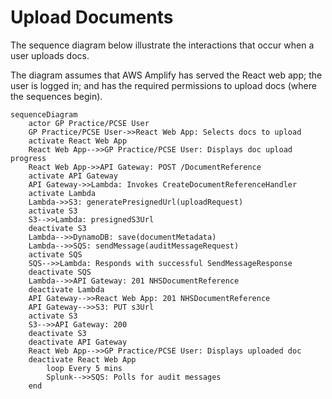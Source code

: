 # Upload Documents

The sequence diagram below illustrate the interactions that occur when a user uploads docs.

The diagram assumes that AWS Amplify has served the React web app; the user is logged in; and has the required
permissions to upload docs (where the sequences begin).

```mermaid
sequenceDiagram
    actor GP Practice/PCSE User
    GP Practice/PCSE User->>React Web App: Selects docs to upload
    activate React Web App
    React Web App-->>GP Practice/PCSE User: Displays doc upload progress
    React Web App->>API Gateway: POST /DocumentReference
    activate API Gateway
    API Gateway->>Lambda: Invokes CreateDocumentReferenceHandler
    activate Lambda
    Lambda->>S3: generatePresignedUrl(uploadRequest)
    activate S3
    S3-->>Lambda: presignedS3Url
    deactivate S3
    Lambda-->>DynamoDB: save(documentMetadata)
    Lambda-->>SQS: sendMessage(auditMessageRequest)
    activate SQS
    SQS-->>Lambda: Responds with successful SendMessageResponse
    deactivate SQS
    Lambda-->>API Gateway: 201 NHSDocumentReference
    deactivate Lambda
    API Gateway-->>React Web App: 201 NHSDocumentReference
    API Gateway-->>S3: PUT s3Url
    activate S3
    S3-->>API Gateway: 200
    deactivate S3
    deactivate API Gateway
    React Web App-->>GP Practice/PCSE User: Displays uploaded doc
    deactivate React Web App
        loop Every 5 mins
        Splunk-->>SQS: Polls for audit messages
    end
```
